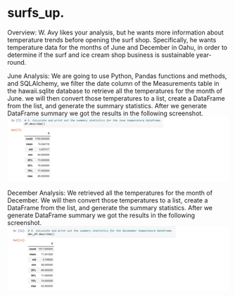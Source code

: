 # surfs_up.

Overview:
  W. Avy likes your analysis, but he wants more information about temperature trends before opening the surf shop. Specifically, he wants temperature data for the months   of June and December in Oahu, in order to determine if the surf and ice cream shop business is sustainable year-round.
  
June Analysis:
  We are going to use Python, Pandas functions and methods, and SQLAlchemy, we filter the date column of the Measurements table in the hawaii.sqlite database to           retrieve all the temperatures for the month of June. we will then convert those temperatures to a list, create a DataFrame from the list, and generate the summary       statistics. 
  After we generate DataFrame summary we got the results in the following screenshot.
  ![](https://github.com/sedigh-etoumi/surfs_up./blob/main/June_Summary.png)
  
December Analysis:
   We retrieved all the temperatures for the month of December. We will then convert those temperatures to a list, create a DataFrame from the list, and generate            the summary statistics. 
   After we generate DataFrame summary we got the results in the following screenshot.
  ![](https://github.com/sedigh-etoumi/surfs_up./blob/main/December_Summary.png)
   

  
  
